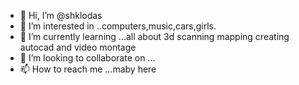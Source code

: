 - 👋 Hi, I’m @shklodas
- 👀 I’m interested in ..computers,music,cars,girls.
- 🌱 I’m currently learning ...all about 3d scanning mapping creating autocad and video montage
- 💞️ I’m looking to collaborate on ...
- 📫 How to reach me ...maby here

<!---
shklodas/shklodas is a ✨ special ✨ repository because its `README.md` (this file) appears on your GitHub profile.
You can click the Preview link to take a look at your changes.
--->
